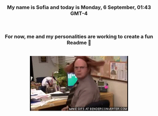 


<div align="center">
<h3 >My name is Sofia and today is Monday, 6 September, 01:43 GMT-4</h3><br>
<h3 >For now, me and my personalities are working to create a fun Readme 👋
</h3><br>
<img src='img/dwight.gif' alt='working...'/>
</div>
